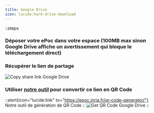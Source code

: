 ```yaml
---
title: Google Drive
icon: lucide:hard-drive-download
---
```


::steps
### Déposer votre ePoc dans votre espace (100MB max sinon Google Drive affiche un avertissement qui bloque le téléchargement direct)
### Récupérer le lien de partage
![Copy share link Google Drive](images/share-googledrive.png)
### Utiliser [notre outil](/tools/qr-code-generator) pour convertir ce lien en QR Code
::alert{icon="lucide:link" to="https://epoc.inria.fr/qr-code-generator/"}
Notre outil de génération de QR Code
::
![Get QR Code Google Drive](images/share-qr-googledrive.png)
::
